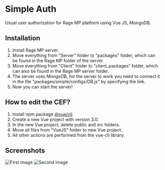 # Simple Auth
Usual user authorization for Rage MP platform using Vue JS, MongoDB. 
## Installation
1. Install Rage MP server.
2. Move everything from "Server" folder to "packages" folder, which can be found in the Rage MP folder of the server.
3. Move everything from "Client" folder to "client_packages" folder, which can also be found in the Rage MP server folder.
4. The server uses MongoDB, for the server to work you need to connect it in the file "packages/simple/configs/DB.js" by specifying the link.
5. Now you can start the server!
## How to edit the CEF?
1. Install npm package [@vue/cli](https://cli.vuejs.org/).
2. Create a new Vue project with version 3.0.
3. In the new Vue project, delete public and src folders.
4. Move all files from "VueJS" folder to new Vue project.
5. All other actions are performed from the vue-cli library.
## Screenshots
![First image](https://i.imgur.com/8XnNQvl.png)
![Second image](https://i.imgur.com/tF0WpfG.png)
